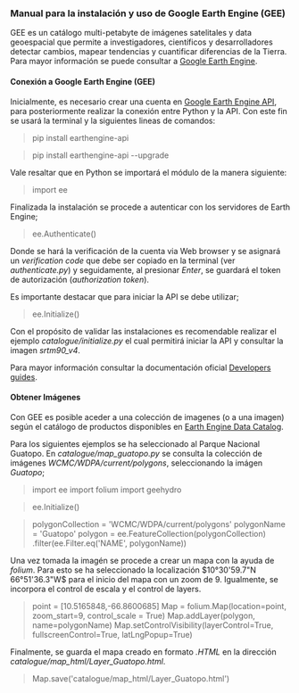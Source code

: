 ### Manual para la instalación y uso de Google Earth Engine (GEE)
GEE es un catálogo multi-petabyte de imágenes satelitales y data geoespacial que permite a investigadores, científicos y desarrolladores detectar cambios, mapear tendencias y cuantificar diferencias de la Tierra. Para mayor información se puede consultar a [Google Earth Engine](https://earthengine.google.com/).

#### Conexión a Google Earth Engine (GEE)
Inicialmente, es necesario crear una cuenta en [Google Earth Engine API](https://signup.earthengine.google.com/#!/), para posteriormente realizar la conexión entre Python y la API. Con este fin se usará la terminal y la siguientes lineas de comandos:

> pip install earthengine-api

> pip install earthengine-api --upgrade

Vale resaltar que en Python se importará el módulo de la manera siguiente:

> import ee

Finalizada la instalación se procede a autenticar con los servidores de Earth Engine;

> ee.Authenticate()

Donde se hará la verificación de la cuenta via Web browser y se asignará un *verification code* que debe ser copiado en la terminal (ver *authenticate.py*) y seguidamente, al presionar *Enter*, se guardará el token de autorización (*authorization token*).

Es importante destacar que para iniciar la API se debe utilizar;

> ee.Initialize()

Con el propósito de validar las instalaciones es recomendable realizar el ejemplo *catalogue/initialize.py* el cual permitirá iniciar la API y consultar la imagen *srtm90_v4*. 

Para mayor información consultar la documentación oficial [Developers guides](https://developers.google.com/earth-engine/guides/python_install).

#### Obtener Imágenes
Con GEE es posible aceder a una colección de imagenes (o a una imagen) según el catálogo de productos disponibles en [Earth Engine Data Catalog](https://developers.google.com/earth-engine/datasets/).

Para los siguientes ejemplos se ha seleccionado al Parque Nacional Guatopo. En *catalogue/map_guatopo.py* se consulta la colección de imágenes *WCMC/WDPA/current/polygons*, seleccionando la imágen *Guatopo*;

> import ee
import folium
import geehydro

> ee.Initialize()

> polygonCollection = 'WCMC/WDPA/current/polygons'
polygonName = 'Guatopo'
polygon = ee.FeatureCollection(polygonCollection) \
            .filter(ee.Filter.eq('NAME', polygonName))


 Una vez tomada la imagén se procede a crear un mapa con la ayuda de *folium*. Para esto se ha seleccionado la localización $10°30'59.7"N 66°51'36.3"W$ para el inicio del mapa con un zoom de 9. Igualmente, se incorpora el control de escala y el control de layers. 
 
 > point = [10.5165848,-66.8600685]
Map = folium.Map(location=point, zoom_start=9, control_scale = True)
Map.addLayer(polygon, name=polygonName)
Map.setControlVisibility(layerControl=True, fullscreenControl=True, latLngPopup=True)

 Finalmente, se guarda el mapa creado en formato *.HTML* en la dirección 
 *catalogue/map_html/Layer_Guatopo.html*.

 > Map.save('catalogue/map_html/Layer_Guatopo.html')

